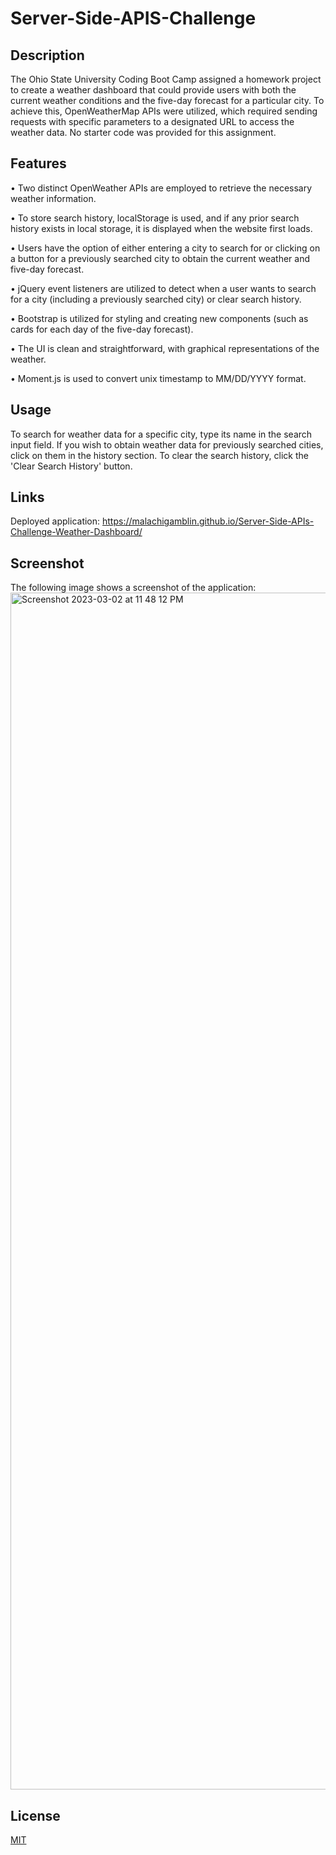 # Server-Side-APIS-Challenge

## Description

The Ohio State University Coding Boot Camp assigned a homework project to create a weather dashboard that could provide users with both the current weather conditions and the five-day forecast for a particular city. To achieve this, OpenWeatherMap APIs were utilized, which required sending requests with specific parameters to a designated URL to access the weather data. No starter code was provided for this assignment.

## Features

• Two distinct OpenWeather APIs are employed to retrieve the necessary weather information.

• To store search history, localStorage is used, and if any prior search history exists in local storage, it  is displayed when the website first loads.

• Users have the option of either entering a city to search for or clicking on a button for a previously searched city to obtain the current weather and five-day forecast.

• jQuery event listeners are utilized to detect when a user wants to search for a city (including a previously searched city) or clear search history.

• Bootstrap is utilized for styling and creating new components (such as cards for each day of the five-day forecast).

• The UI is clean and straightforward, with graphical representations of the weather.

• Moment.js is used to convert unix timestamp to MM/DD/YYYY format.
 
## Usage

To search for weather data for a specific city, type its name in the search input field. If you wish to obtain weather data for previously searched cities, click on them in the history section. To clear the search history, click the 'Clear Search History' button.

## Links

Deployed application: https://malachigamblin.github.io/Server-Side-APIs-Challenge-Weather-Dashboard/

## Screenshot

The following image shows a screenshot of the application:
<img width="1915" alt="Screenshot 2023-03-02 at 11 48 12 PM" src="https://user-images.githubusercontent.com/118701306/222634000-9e3b1773-96d3-4ac7-96a7-84329e559669.png">

## License

[MIT](https://choosealicense.com/licenses/mit/)